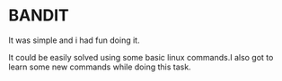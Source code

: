 # BANDIT
<p> It was simple and i had fun doing it.</p>
<p> It could be easily solved using some basic linux commands.I also got to learn some new commands while doing this task.</p>

